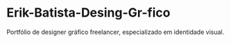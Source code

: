 # Erik-Batista-Desing-Gr-fico
Portfólio de designer gráfico freelancer, especializado em identidade visual.
